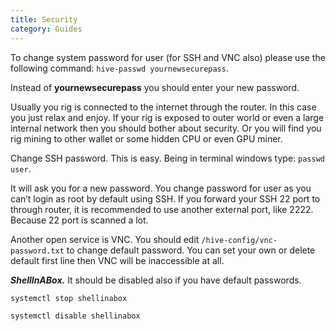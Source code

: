 ```yaml
---
title: Security
category: Guides
---
```


To change system password for user (for SSH and VNC also) please use the following command: `hive-passwd yournewsecurepass`.

Instead of **yournewsecurepass** you should enter your new password.

Usually you rig is connected to the internet through the router. In this case you just relax and enjoy. If your rig is exposed to outer world or even a large internal network then you should bother about security. Or you will find you rig mining to other wallet or some hidden CPU or even GPU miner.

Change SSH password. This is easy. Being in terminal windows type: `passwd user`.

It will ask you for a new password. You change password for user as you can’t login as root by default using SSH. If you forward your SSH 22 port to through router, it is recommended to use another external port, like 2222. Because 22 port is scanned a lot.

Another open service is VNC. You should edit `/hive-config/vnc-password.txt` to change default password. You can set your own or delete default first line then VNC will be inaccessible at all.

***ShellInABox.*** It should be disabled also if you have default passwords.

`systemctl stop shellinabox`

`systemctl disable shellinabox`
